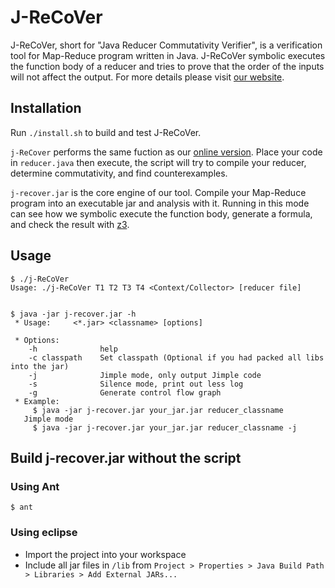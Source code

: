 # J-ReCoVer   
J-ReCoVer, short for "Java Reducer Commutativity Verifier", is a verification tool for Map-Reduce program written in Java.
J-ReCoVer symbolic executes the function body of a reducer and tries to prove that the order of the inputs will not
affect the output.
For more details please visit [our website](http://jrecover.iis.sinica.edu.tw/).

## Installation

Run ```./install.sh``` to build and test J-ReCoVer.

```j-ReCover``` performs the same fuction as our [online version](http://jrecover.iis.sinica.edu.tw/editor/1).
Place your code in ```reducer.java``` then execute, the script will try to compile your reducer, determine commutativity,
and find counterexamples.

```j-recover.jar``` is the core engine of our tool. Compile your Map-Reduce program into an executable jar and analysis
with it. Running in this mode can see how we symbolic execute the function body, generate a formula, 
and check the result with [z3](https://github.com/Z3Prover/z3).


## Usage
```
$ ./j-ReCoVer
Usage: ./j-ReCoVer T1 T2 T3 T4 <Context/Collector> [reducer file]


$ java -jar j-recover.jar -h
 * Usage:     <*.jar> <classname> [options] 

 * Options:
    -h              help
    -c classpath    Set classpath (Optional if you had packed all libs into the jar)
    -j              Jimple mode, only output Jimple code
    -s              Silence mode, print out less log
    -g              Generate control flow graph
 * Example:
     $ java -jar j-recover.jar your_jar.jar reducer_classname
   Jimple mode 
     $ java -jar j-recover.jar your_jar.jar reducer_classname -j
```


## Build j-recover.jar without the script
### Using Ant
```
$ ant
```
### Using eclipse
* Import the project into your workspace
* Include all jar files in `/lib` from `Project > Properties > Java Build Path > Libraries > Add External JARs...`
